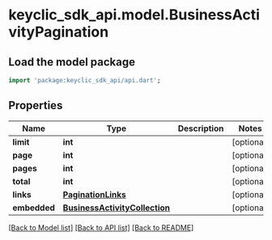 # keyclic_sdk_api.model.BusinessActivityPagination

## Load the model package
```dart
import 'package:keyclic_sdk_api/api.dart';
```

## Properties
Name | Type | Description | Notes
------------ | ------------- | ------------- | -------------
**limit** | **int** |  | [optional] 
**page** | **int** |  | [optional] 
**pages** | **int** |  | [optional] 
**total** | **int** |  | [optional] 
**links** | [**PaginationLinks**](PaginationLinks.md) |  | [optional] 
**embedded** | [**BusinessActivityCollection**](BusinessActivityCollection.md) |  | [optional] 

[[Back to Model list]](../README.md#documentation-for-models) [[Back to API list]](../README.md#documentation-for-api-endpoints) [[Back to README]](../README.md)


